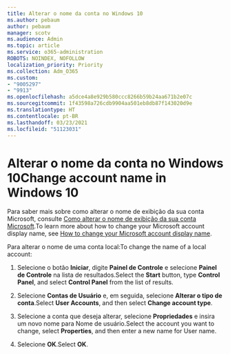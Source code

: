 ```yaml
---
title: Alterar o nome da conta no Windows 10
ms.author: pebaum
author: pebaum
manager: scotv
ms.audience: Admin
ms.topic: article
ms.service: o365-administration
ROBOTS: NOINDEX, NOFOLLOW
localization_priority: Priority
ms.collection: Adm_O365
ms.custom:
- "9005297"
- "9913"
ms.openlocfilehash: a5dce4a8e929b580ccc8266b59b24aa671b2e07c
ms.sourcegitcommit: 1f43598a726cdb9904aa501eb8db87f143020d9e
ms.translationtype: HT
ms.contentlocale: pt-BR
ms.lasthandoff: 03/23/2021
ms.locfileid: "51123031"
---
```

# <a name="change-account-name-in-windows-10"></a><span data-ttu-id="75401-102">Alterar o nome da conta no Windows 10</span><span class="sxs-lookup"><span data-stu-id="75401-102">Change account name in Windows 10</span></span>

<span data-ttu-id="75401-103">Para saber mais sobre como alterar o nome de exibição da sua conta Microsoft, consulte [Como alterar o nome de exibição da sua conta Microsoft](https://support.microsoft.com/account-billing/how-to-change-your-microsoft-account-display-name-917b1d70-5915-d04e-243a-a618f96ef1d5).</span><span class="sxs-lookup"><span data-stu-id="75401-103">To learn more about how to change your Microsoft account display name, see [How to change your Microsoft account display name](https://support.microsoft.com/account-billing/how-to-change-your-microsoft-account-display-name-917b1d70-5915-d04e-243a-a618f96ef1d5).</span></span>

<span data-ttu-id="75401-104">Para alterar o nome de uma conta local:</span><span class="sxs-lookup"><span data-stu-id="75401-104">To change the name of a local account:</span></span>

1. <span data-ttu-id="75401-105">Selecione o botão **Iniciar**, digite **Painel de Controle** e selecione **Painel de Controle** na lista de resultados.</span><span class="sxs-lookup"><span data-stu-id="75401-105">Select the **Start** button, type **Control Panel**, and select **Control Panel** from the list of results.</span></span>

1. <span data-ttu-id="75401-106">Selecione **Contas de Usuário** e, em seguida, selecione **Alterar o tipo de conta**.</span><span class="sxs-lookup"><span data-stu-id="75401-106">Select **User Accounts**, and then select **Change account type**.</span></span>

1. <span data-ttu-id="75401-107">Selecione a conta que deseja alterar, selecione **Propriedades** e insira um novo nome para Nome de usuário.</span><span class="sxs-lookup"><span data-stu-id="75401-107">Select the account you want to change, select **Properties**, and then enter a new name for User name.</span></span>

1. <span data-ttu-id="75401-108">Selecione **OK**.</span><span class="sxs-lookup"><span data-stu-id="75401-108">Select **OK**.</span></span>
